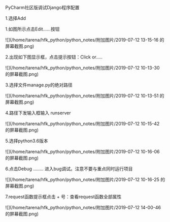 PyCharm社区版调试Django程序配置

1.选择Add 

1.如图所示点击Edit......按钮

![](/home/tarena/hfk_python/python_notes/附加图片/2019-07-12 13-15-16 的屏幕截图.png)

2.出现如下图显示框，点击提示按钮：Click or.....

![](/home/tarena/hfk_python/python_notes/附加图片/2019-07-12 10-13-30 的屏幕截图.png)

3.选择文件manage.py的绝对路径

![](/home/tarena/hfk_python/python_notes/附加图片/2019-07-12 10-13-51 的屏幕截图.png)

4.路径下发输入框输入 runserver 

![](/home/tarena/hfk_python/python_notes/附加图片/2019-07-12 10-15-42 的屏幕截图.png)

5.选择python3.6版本

![](/home/tarena/hfk_python/python_notes/附加图片/2019-07-12 10-16-06 的屏幕截图.png)

6.点击Debug ........ 进入bug调试。注意不要与重点同时运行项目

![](/home/tarena/hfk_python/python_notes/附加图片/2019-07-12 10-16-25 的屏幕截图.png)

7.request函数提示框点击 + 号：查看request函数全部属性

![](/home/tarena/hfk_python/python_notes/附加图片/2019-07-12 14-00-46 的屏幕截图.png)